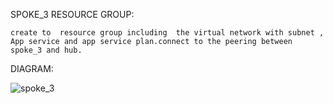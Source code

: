 SPOKE_3 RESOURCE GROUP:

    create to  resource group including  the virtual network with subnet , App service and app service plan.connect to the peering between spoke_3 and hub.


DIAGRAM:


 ![spoke_3](https://github.com/user-attachments/assets/d437b18f-374e-4d8c-880d-448c833f9bd8)

